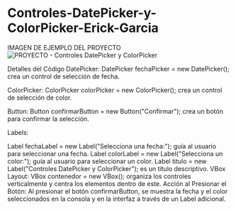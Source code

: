 # Controles-DatePicker-y-ColorPicker-Erick-Garcia
IMAGEN DE EJEMPLO DEL PROYECTO
![PROYECTO - Controles DatePicker y ColorPicker](https://github.com/GabrielGarcia101/Controles-DatePicker-y-ColorPicker-Erick-Garcia/assets/169222036/81bc5525-c20f-404e-b53c-bcfacc803a81)

Detalles del Código
DatePicker: DatePicker fechaPicker = new DatePicker(); crea un control de selección de fecha.

ColorPicker: ColorPicker colorPicker = new ColorPicker(); crea un control de selección de color.

Button: Button confirmarButton = new Button("Confirmar"); crea un botón para confirmar la selección.

Labels:

Label fechaLabel = new Label("Selecciona una fecha:"); guía al usuario para seleccionar una fecha.
Label colorLabel = new Label("Selecciona un color:"); guía al usuario para seleccionar un color.
Label titulo = new Label("Controles DatePicker y ColorPicker"); es un título descriptivo.
VBox Layout: VBox contenedor = new VBox(); organiza los controles verticalmente y centra los elementos dentro de este.
Acción al Presionar el Botón:
Al presionar el botón confirmarButton, se muestra la fecha y el color seleccionados en la consola y en la interfaz a través de un Label adicional.
